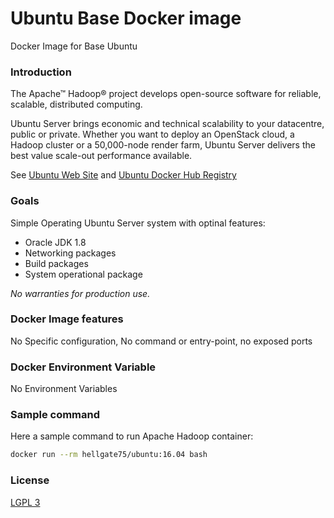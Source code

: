 # Ubuntu Base Docker image


Docker Image for Base Ubuntu


### Introduction ###

The Apache™ Hadoop® project develops open-source software for reliable, scalable, distributed computing.

Ubuntu Server brings economic and technical scalability to your datacentre, public or private. Whether you want to deploy an OpenStack cloud, a Hadoop cluster or a 50,000-node render farm, Ubuntu Server delivers the best value scale-out performance available.

See [Ubuntu Web Site](https://www.ubuntu.com/server) and [Ubuntu Docker Hub Registry](https://hub.docker.com/_/ubuntu/)


### Goals ###

Simple Operating Ubuntu Server system with optinal features:
* Oracle JDK 1.8
* Networking packages
* Build packages
* System operational package

*No warranties for production use.*



### Docker Image features ###

No Specific configuration, No command or entry-point, no exposed ports


### Docker Environment Variable ###

No Environment Variables

### Sample command ###

Here a sample command to run Apache Hadoop container:

```bash
docker run --rm hellgate75/ubuntu:16.04 bash
```


### License ###

[LGPL 3](/LICENSE)
